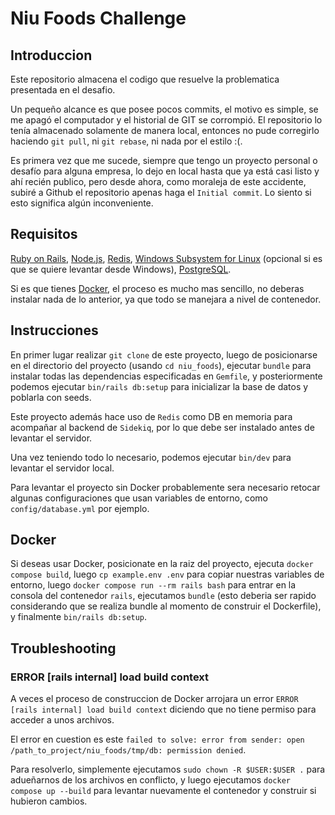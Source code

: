 # Niu Foods Challenge

## Introduccion

Este repositorio almacena el codigo que resuelve la problematica presentada en el desafio.

Un pequeño alcance es que posee pocos commits, el motivo es simple, se me apagó el computador y el historial de GIT se corrompió. El repositorio lo tenía almacenado solamente de manera local, entonces no pude corregirlo haciendo `git pull`, ni `git rebase`, ni nada por el estilo :(.

Es primera vez que me sucede, siempre que tengo un proyecto personal o desafío para alguna empresa, lo dejo en local hasta que ya está casi listo y ahí recién publico, pero desde ahora, como moraleja de este accidente, subiré a Github el repositorio apenas haga el `Initial commit`. Lo siento si esto significa algún inconveniente.

## Requisitos

[Ruby on Rails](https://gorails.com/setup/windows/11), [Node.js](https://nodejs.org/en), [Redis](https://redis.io/docs/latest/operate/oss_and_stack/install/install-redis/install-redis-on-linux/), [Windows Subsystem for Linux](https://learn.microsoft.com/en-us/windows/wsl/install) (opcional si es que se quiere levantar desde Windows), [PostgreSQL](https://www.postgresql.org/).

Si es que tienes [Docker](https://www.docker.com/products/docker-desktop/), el proceso es mucho mas sencillo, no deberas instalar nada de lo anterior, ya que todo se manejara a nivel de contenedor.

## Instrucciones

En primer lugar realizar `git clone` de este proyecto, luego de posicionarse en el directorio del proyecto (usando `cd niu_foods`), ejecutar `bundle` para instalar todas las dependencias especificadas en `Gemfile`, y posteriormente podemos ejecutar `bin/rails db:setup` para inicializar la base de datos y poblarla con seeds.

Este proyecto además hace uso de `Redis` como DB en memoria para acompañar al backend de `Sidekiq`, por lo que debe ser instalado antes de levantar el servidor.

Una vez teniendo todo lo necesario, podemos ejecutar `bin/dev` para levantar el servidor local.

Para levantar el proyecto sin Docker probablemente sera necesario retocar algunas configuraciones que usan variables de entorno, como `config/database.yml` por ejemplo.

## Docker

Si deseas usar Docker, posicionate en la raiz del proyecto, ejecuta `docker compose build`, luego `cp example.env .env` para copiar nuestras variables de entorno, luego `docker compose run --rm rails bash` para entrar en la consola del contenedor `rails`, ejecutamos `bundle` (esto deberia ser rapido considerando que se realiza bundle al momento de construir el Dockerfile), y finalmente `bin/rails db:setup`.

## Troubleshooting

### ERROR [rails internal] load build context

A veces el proceso de construccion de Docker arrojara un error `ERROR [rails internal] load build context` diciendo que no tiene permiso para acceder a unos archivos.

El error en cuestion es este `failed to solve: error from sender: open /path_to_project/niu_foods/tmp/db: permission denied`.

Para resolverlo, simplemente ejecutamos `sudo chown -R $USER:$USER .` para adueñarnos de los archivos en conflicto, y luego ejecutamos `docker compose up --build` para levantar nuevamente el contenedor y construir si hubieron cambios.
